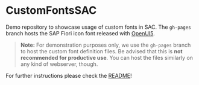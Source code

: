 # CustomFontsSAC

Demo repository to showcase usage of custom fonts in SAC.
The `gh-pages` branch hosts the SAP Fiori icon font released with [OpenUI5](https://openui5.org/).

> **Note:** For demonstration purposes only, we use the `gh-pages` branch to host the custom font definition files. Be advised that this is **not recommended for productive use**. You can host the files similarly on any kind of webserver, though.

For further instructions please check the [README](https://github.com/Michadelic/CustomFontsSAC/blob/master/README.md)!
